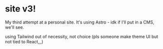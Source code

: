 # site v3!

My third attempt at a personal site. It's using Astro - idk if I'll put in a CMS, we'll see.

using Tailwind out of necessity, not choice (pls someone make theme UI but not tied to React,,,)